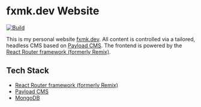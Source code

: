 # fxmk.dev Website

[![Build](https://github.com/felixmokross/website/actions/workflows/build.yml/badge.svg)](https://github.com/felixmokross/website/actions/workflows/build.yml)

This is my personal website [fxmk.dev](https://fxmk.dev). All content is
controlled via a tailored, headless CMS based on [Payload CMS](https://payloadcms.com/).
The frontend is powered by the
[React Router framework (formerly Remix)](https://reactrouter.com).

## Tech Stack

- [React Router framework (formerly Remix)](https://reactrouter.com/)
- [Payload CMS](https://payloadcms.com/)
- [MongoDB](https://www.mongodb.com/)
